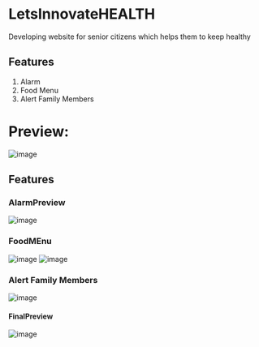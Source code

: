 # LetsInnovateHEALTH
Developing website for senior citizens which helps them to keep healthy
## Features
  1. Alarm
  2. Food Menu
  3. Alert Family Members

# Preview: 
![image](https://user-images.githubusercontent.com/56499420/204755884-dc6165cf-b44d-4295-9eb0-57522a31ee03.png)

## Features
### AlarmPreview
![image](https://user-images.githubusercontent.com/56499420/204756271-dfe96d4b-3430-4157-87f3-457eec3af109.png)

### FoodMEnu
![image](https://user-images.githubusercontent.com/56499420/204756816-d6071a84-3922-411b-85ac-a9d5c58a187b.png)
![image](https://user-images.githubusercontent.com/56499420/204757296-2bfb93d6-1edb-415c-b8c0-e9493ad0f610.png)

### Alert Family Members
![image](https://user-images.githubusercontent.com/56499420/204757560-0efde950-78d2-4b5a-bf31-9c6bb6bbf176.png)

#### FinalPreview
![image](https://user-images.githubusercontent.com/56499420/204757896-3c68144a-4fbb-4ede-9129-f41cab798afa.png)
